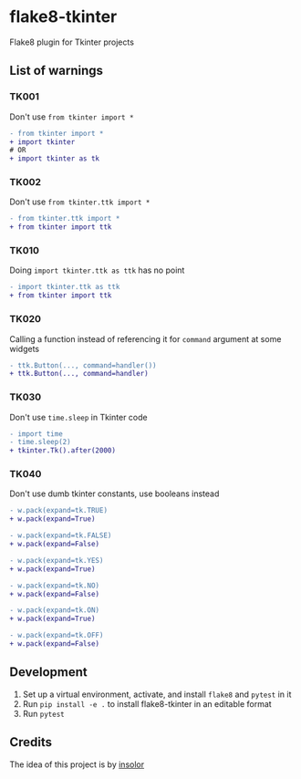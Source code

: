 # flake8-tkinter

Flake8 plugin for Tkinter projects

## List of warnings
### TK001

Don't use `from tkinter import *`

```diff
- from tkinter import *
+ import tkinter
# OR
+ import tkinter as tk
```

### TK002

Don't use `from tkinter.ttk import *`

```diff
- from tkinter.ttk import *
+ from tkinter import ttk
```

### TK010

Doing `import tkinter.ttk as ttk` has no point

```diff
- import tkinter.ttk as ttk
+ from tkinter import ttk
```

### TK020

Calling a function instead of referencing it for `command` argument at some widgets

```diff
- ttk.Button(..., command=handler())
+ ttk.Button(..., command=handler)
```


### TK030

Don't use `time.sleep` in Tkinter code

```diff
- import time
- time.sleep(2)
+ tkinter.Tk().after(2000)
```

### TK040

Don't use dumb tkinter constants, use booleans instead

```diff
- w.pack(expand=tk.TRUE)
+ w.pack(expand=True)

- w.pack(expand=tk.FALSE)
+ w.pack(expand=False)

- w.pack(expand=tk.YES)
+ w.pack(expand=True)

- w.pack(expand=tk.NO)
+ w.pack(expand=False)

- w.pack(expand=tk.ON)
+ w.pack(expand=True)

- w.pack(expand=tk.OFF)
+ w.pack(expand=False)
```


## Development

1. Set up a virtual environment, activate, and install `flake8` and `pytest` in it
2. Run `pip install -e .` to install flake8-tkinter in an editable format
3. Run `pytest`


## Credits
The idea of this project is by [insolor](https://github.com/insolor)
